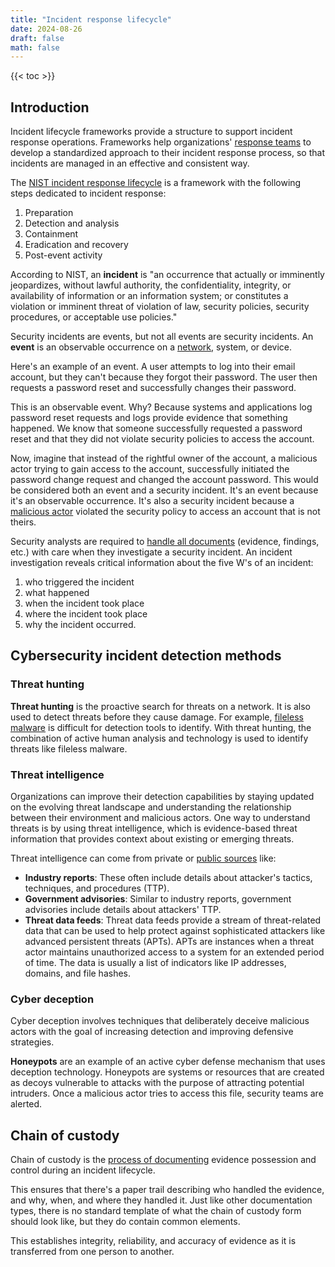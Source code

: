 ```yaml
---
title: "Incident response lifecycle"
date: 2024-08-26
draft: false
math: false
---
```


{{< toc >}}

## Introduction

Incident lifecycle frameworks provide a structure to support incident
response operations. Frameworks help
organizations' [response teams](/csirt) to develop a
standardized approach to their incident response process, so that
incidents are managed in an effective and consistent way.

The [NIST incident response lifecycle](https://nvlpubs.nist.gov/nistpubs/specialpublications/nist.sp.800-61r2.pdf)
is a framework with the following steps dedicated to incident response:

1. Preparation
2. Detection and analysis
3. Containment
4. Eradication and recovery
5. Post-event activity

According to NIST, an **incident** is "an occurrence that
actually or imminently jeopardizes, without lawful authority, the
confidentiality, integrity, or availability of information or an
information system; or constitutes a violation or imminent threat of
violation of law, security policies, security procedures, or acceptable
use policies."

Security incidents are events, but not all events are security
incidents. An **event** is an observable occurrence on a
[network](/network), system, or device.

Here's an example of an event. A user attempts to log into their email
account, but they can't because they forgot their password. The user
then requests a password reset and successfully changes their password.

This is an observable event. Why? Because systems and applications log
password reset requests and logs provide evidence that something
happened. We know that someone successfully requested a password reset
and that they did not violate security policies to access the account.

Now, imagine that instead of the rightful owner of the account, a
malicious actor trying to gain access to the account, successfully
initiated the password change request and changed the account password.
This would be considered both an event and a security incident. It's an
event because it's an observable occurrence. It's also a security
incident because a [malicious actor](/threat-actor) violated the
security policy to access an account that is not theirs.

Security analysts are required to [handle all documents](/documentation)
(evidence, findings, etc.) with care when they investigate a security
incident. An incident investigation reveals critical information about
the five W's of an incident:

1. who triggered the incident
2. what happened
3. when the incident took place
4. where the incident took place
5. why the incident occurred.

## Cybersecurity incident detection methods

### Threat hunting

**Threat hunting** is the proactive search for threats on a network. It
is also used to detect threats before they cause damage. For example,
[fileless malware](/malware) is difficult for detection tools to
identify. With threat hunting, the combination of active human analysis
and technology is used to identify threats like fileless malware.

### Threat intelligence

Organizations can improve their detection capabilities by staying
updated on the evolving threat landscape and understanding the
relationship between their environment and malicious actors. One way to
understand threats is by using threat intelligence, which is
evidence-based threat information that provides context about existing
or emerging threats.

Threat intelligence can come from private or [public sources](/osint) like:

- **Industry reports**: These often include details about attacker's
  tactics, techniques, and procedures (TTP).
- **Government advisories**: Similar to industry reports, government
  advisories include details about attackers' TTP.
- **Threat data feeds**: Threat data feeds provide a stream of
  threat-related data that can be used to help protect against
  sophisticated attackers like advanced persistent threats (APTs). APTs
  are instances when a threat actor maintains unauthorized access to a
  system for an extended period of time. The data is usually a list of
  indicators like IP addresses, domains, and file hashes.

### Cyber deception

Cyber deception involves techniques that deliberately deceive malicious
actors with the goal of increasing detection and improving defensive
strategies.

**Honeypots** are an example of an active cyber defense mechanism that
uses deception technology. Honeypots are systems or resources that are
created as decoys vulnerable to attacks with the purpose of attracting
potential intruders. Once a malicious actor tries to access this file,
security teams are alerted.

## Chain of custody

Chain of custody is the [process of documenting](/documentation)
evidence possession and control during an incident lifecycle.

This ensures that there's a paper trail describing who handled the
evidence, and why, when, and where they handled it. Just like other
documentation types, there is no standard template of what the chain of
custody form should look like, but they do contain common elements.

This establishes integrity, reliability, and accuracy of evidence as it
is transferred from one person to another.
